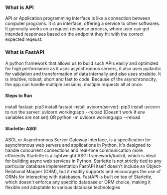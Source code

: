 ### What is API
API or Application programming interface is like a connection between computer programs. It is an interface, offering a service to other softwares. It generally works on a request response process, where user can get intended responses based on the endpoint they hit with the correct expected reqeust.

### What is FastAPI
A python framework that allows us to build such APIs easily and optimized for high performance as it uses asynchronous servers, it also uses pydantic for validation and transformation of data internally and also uses stralette. It is intuitive, robust, short and fast to code. Because of the asynchronocity, the app can handle multiple sessions, multiple requests all at once.

#### Steps to Run
install fastapi: pip3 install fastapi
install uvicorn(server): pip3 install uvicorn 
to run the server: uvicorn working:app --reload (Doesn't work if env variables are not set)
                OR
                python -m uvicorn working:app --reload

#### Starlette: ASGI
ASGI, or Asynchronous Server Gateway Interface, is a specification for asynchronous web servers and applications in Python. It's designed to handle concurrent connections and real-time communication more efficiently 
Starlette is a lightweight ASGI framework/toolkit, which is ideal for building async web services in Python.
Starlette is not strictly tied to any particular database implementation
FastAPI itself doesn't include an Object-Relational Mapper (ORM), but it readily supports and encourages the use of ORMs for interacting with databases. FastAPI is built on top of Starlette, which doesn't enforce any specific database or ORM choice, making it flexible and adaptable to various database technologies